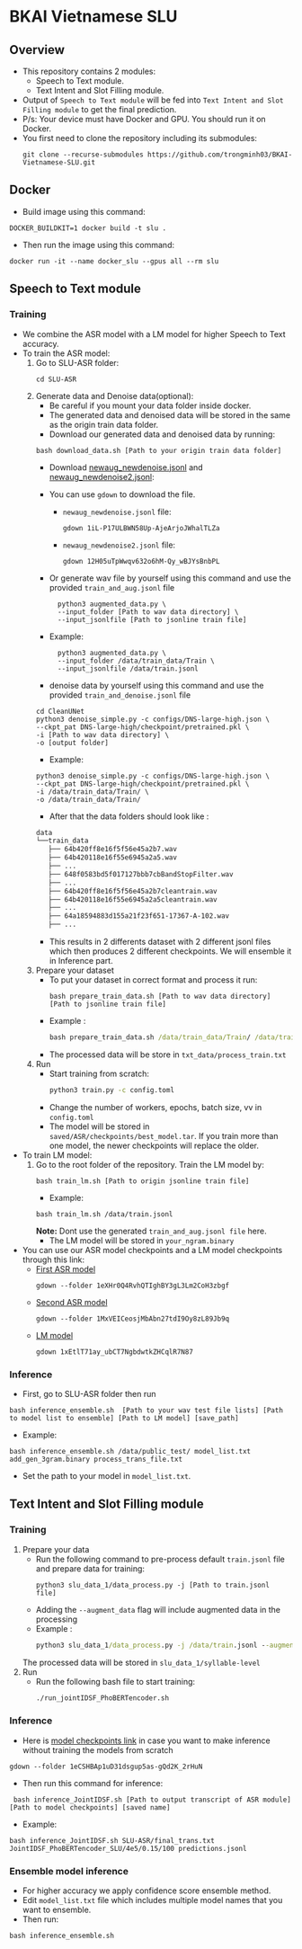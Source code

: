 # BKAI Vietnamese SLU
## Overview
- This repository contains 2 modules:
     - Speech to Text module.
     - Text Intent and Slot Filling module.
- Output of `Speech to Text module` will be fed into `Text Intent and Slot Filling module` to get the final prediction.
- P/s: Your device must have Docker and GPU. You should run it on Docker.
- You first need to clone the repository including its submodules:
    ```
    git clone --recurse-submodules https://github.com/trongminh03/BKAI-Vietnamese-SLU.git
    ```
## Docker
- Build image using this command:
```
DOCKER_BUILDKIT=1 docker build -t slu .
```
- Then run the image using this command:
```
docker run -it --name docker_slu --gpus all --rm slu
```
## Speech to Text module
### Training
- We combine the ASR model with a LM model for higher Speech to Text accuracy.
- To train the ASR model:
    1. Go to SLU-ASR folder:
        ```
        cd SLU-ASR
        ```
    2. Generate data and Denoise data(optional):
        - Be careful if you mount your data folder inside docker. 
        - The generated data and denoised data will be stored in the same as the origin train data folder.
        - Download our generated data and denoised data by running:
        ```
        bash download_data.sh [Path to your origin train data folder]
        ```
        - Download [newaug_newdenoise.jsonl](https://drive.google.com/file/d/1iL-P17ULBWN58Up-AjeArjoJWhalTLZa/view?usp=drive_link) and [newaug_newdenoise2.jsonl](https://drive.google.com/file/d/12H05uTpWwqv632o6hM-Qy_wBJYsBnbPL/view?usp=drive_link):
        - You can use `gdown` to download the file.
            - `newaug_newdenoise.jsonl` file: 
                ```
                gdown 1iL-P17ULBWN58Up-AjeArjoJWhalTLZa
                ```
            - `newaug_newdenoise2.jsonl` file:
                ```
                gdown 12H05uTpWwqv632o6hM-Qy_wBJYsBnbPL
                ```
        - Or generate wav file by yourself using this command and use the provided `train_and_aug.jsonl` file

                python3 augmented_data.py \
                --input_folder [Path to wav data directory] \
                --input_jsonlfile [Path to jsonline train file] 

        - Example:
                
                python3 augmented_data.py \
                --input_folder /data/train_data/Train \
                --input_jsonlfile /data/train.jsonl
        - denoise data by yourself using this command and use the provided `train_and_denoise.jsonl` file
        ```
        cd CleanUNet
        python3 denoise_simple.py -c configs/DNS-large-high.json \
        --ckpt_pat DNS-large-high/checkpoint/pretrained.pkl \
        -i [Path to wav data directory] \
        -o [output folder]
        ```
        - Example:
        ```
        python3 denoise_simple.py -c configs/DNS-large-high.json \
        --ckpt_pat DNS-large-high/checkpoint/pretrained.pkl \
        -i /data/train_data/Train/ \
        -o /data/train_data/Train/
        ```
        - After that the data folders should look like :
         ```bash
        data
        └──train_data
            ├── 64b420ff8e16f5f56e45a2b7.wav
            ├── 64b420118e16f55e6945a2a5.wav
            ├── ...
            ├── 648f0583bd5f017127bbb7cbBandStopFilter.wav
            ├── ...
            ├── 64b420ff8e16f5f56e45a2b7cleantrain.wav
            ├── 64b420118e16f55e6945a2a5cleantrain.wav
            ├── ...
            ├── 64a18594883d155a21f23f651-17367-A-102.wav
            ├── ...
        
        ```
        - This results in 2 differents dataset with 2 different jsonl files which then produces 2 different checkpoints. We will ensemble it in Inference part.
    4. Prepare your dataset
        - To put your dataset in correct format and process it run: 
            ```
            bash prepare_train_data.sh [Path to wav data directory] [Path to jsonline train file]
            ```
        - Example :
            ```cmd
            bash prepare_train_data.sh /data/train_data/Train/ /data/train.jsonl
            ```
        - The processed data will be store in `txt_data/process_train.txt`
    5. Run
        - Start training from scratch:
            ```cmd
            python3 train.py -c config.toml
            ```
        - Change the number of workers, epochs, batch size, vv in `config.toml`
        - The model will be stored in `saved/ASR/checkpoints/best_model.tar`. If you train more than one model, the newer checkpoints will replace the older. 
- To train LM model: 
    1. Go to the root folder of the repository. Train the LM model by:
        ```
        bash train_lm.sh [Path to origin jsonline train file]
        ```
        - Example:
        ```
        bash train_lm.sh /data/train.jsonl
        ```
        **Note:** Dont use the generated `train_and_aug.jsonl file` here.
        - The LM model will be stored in `your_ngram.binary`
- You can use our ASR model checkpoints and a LM model checkpoints through this link:
    - [First ASR model](https://drive.google.com/drive/folders/1eXHr0Q4RvhQTIghBY3gL3Lm2CoH3zbgf?usp=drive_link)
        ```
        gdown --folder 1eXHr0Q4RvhQTIghBY3gL3Lm2CoH3zbgf
        ``` 
    - [Second ASR model](https://drive.google.com/drive/folders/1MxVEICeosjMbAbn27tdI9Oy8zL89Jb9q?usp=drive_link)
        ```
        gdown --folder 1MxVEICeosjMbAbn27tdI9Oy8zL89Jb9q
        ```
    - [LM model](https://drive.google.com/file/d/1xEtlT71ay_ubCT7NgbdwtkZHCqlR7N87/view?usp=drive_link)
        ```
        gdown 1xEtlT71ay_ubCT7NgbdwtkZHCqlR7N87
        ```
### Inference
- First, go to SLU-ASR folder then run
```
bash inference_ensemble.sh  [Path to your wav test file lists] [Path to model list to ensemble] [Path to LM model] [save_path]
```
    
- Example:
```
bash inference_ensemble.sh /data/public_test/ model_list.txt add_gen_3gram.binary process_trans_file.txt
```
- Set the path to your model in `model_list.txt`. 

## Text Intent and Slot Filling module
### Training 
1. Prepare your data
    - Run the following command to pre-process default `train.jsonl` file and prepare data for training:
        ```
        python3 slu_data_1/data_process.py -j [Path to train.jsonl file]
        ```
    - Adding the `--augment_data` flag will include augmented data in the processing
    - Example :
        ```cmd
        python3 slu_data_1/data_process.py -j /data/train.jsonl --augment_data
        ```
    The processed data will be stored in `slu_data_1/syllable-level`
2. Run 
    - Run the following bash file to start training: 
        ```cmd
        ./run_jointIDSF_PhoBERTencoder.sh
        ```
### Inference
- Here is [model checkpoints link](https://drive.google.com/drive/folders/1tZ-508QnyfQEh1_xzkoVjwkSkW38I04f?usp=drive_link) in case you want to make inference without training the models from scratch
```
gdown --folder 1eCSHBAp1uD31dsgup5as-gQd2K_2rHuN
```
- Then run this command for inference:
```
 bash inference_JointIDSF.sh [Path to output transcript of ASR module] [Path to model checkpoints] [saved name]
```
- Example:
```
bash inference_JointIDSF.sh SLU-ASR/final_trans.txt JointIDSF_PhoBERTencoder_SLU/4e5/0.15/100 predictions.jsonl 
```

### Ensemble model inference
- For higher accuracy we apply confidence score ensemble method.
- Edit ``` model_list.txt ``` file which includes multiple model names that you want to ensemble. 
- Then run:
```
bash inference_ensemble.sh 
```
